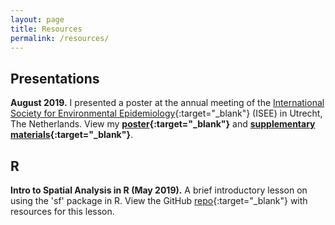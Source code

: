 ```yaml
---
layout: page
title: Resources
permalink: /resources/
---
```


## Presentations

**August 2019.** I presented a poster at the annual meeting of the [International Society for Environmental Epidemiology](https://isee2019.org/){:target="_blank"} (ISEE) in Utrecht, The Netherlands. View my **[poster](https://djxgonzalez.github.io/resources/201908_isee/isee_poster_final.png){:target="_blank"}** and **[supplementary materials](https://djxgonzalez.github.io/resources/201908_isee/supplementary_materials.html){:target="_blank"}**.

## R

**Intro to Spatial Analysis in R (May 2019).** A brief introductory lesson on using the 'sf' package in R. View the GitHub [repo](https://github.com/djxgonzalez/spatial-analysis-r){:target="_blank"} with resources for this lesson.
